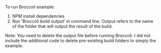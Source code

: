To run Broccoli example:
1. NPM install dependencies 
2. Run 'Broccoli build output' in command line. Output refers to the name of the folder that will output the result of the build. 

Note: You need to delete the output file before running Broccoli. I did not include the additional code to delete pre-existing build folders to simply the example.